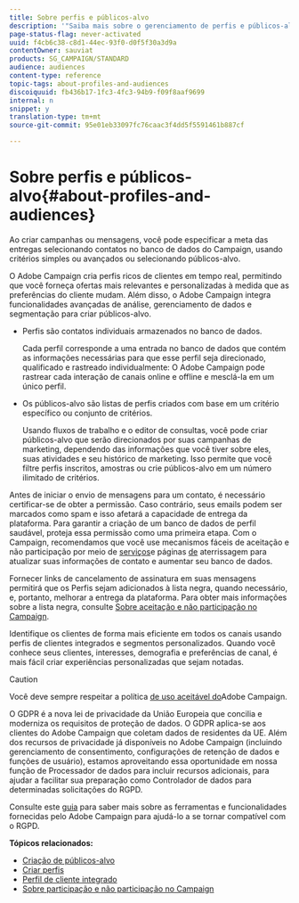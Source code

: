 ```yaml
---
title: Sobre perfis e públicos-alvo
description: '"Saiba mais sobre o gerenciamento de perfis e públicos-alvo no Adobe Campaign: definir populações direcionadas, selecionar públicos-alvo, filtrar destinatários, coletar dados e atualizar perfis."'
page-status-flag: never-activated
uuid: f4cb6c38-c8d1-44ec-93f0-d0f5f30a3d9a
contentOwner: sauviat
products: SG_CAMPAIGN/STANDARD
audience: audiences
content-type: reference
topic-tags: about-profiles-and-audiences
discoiquuid: fb436b17-1fc3-4fc3-94b9-f09f8aaf9699
internal: n
snippet: y
translation-type: tm+mt
source-git-commit: 95e01eb33097fc76caac3f4dd5f5591461b887cf

---
```



# Sobre perfis e públicos-alvo{#about-profiles-and-audiences}

Ao criar campanhas ou mensagens, você pode especificar a meta das entregas selecionando contatos no banco de dados do Campaign, usando critérios simples ou avançados ou selecionando públicos-alvo.

O Adobe Campaign cria perfis ricos de clientes em tempo real, permitindo que você forneça ofertas mais relevantes e personalizadas à medida que as preferências do cliente mudam. Além disso, o Adobe Campaign integra funcionalidades avançadas de análise, gerenciamento de dados e segmentação para criar públicos-alvo.

* Perfis são contatos individuais armazenados no banco de dados.

   Cada perfil corresponde a uma entrada no banco de dados que contém as informações necessárias para que esse perfil seja direcionado, qualificado e rastreado individualmente: O Adobe Campaign pode rastrear cada interação de canais online e offline e mesclá-la em um único perfil.

* Os públicos-alvo são listas de perfis criados com base em um critério específico ou conjunto de critérios.

   Usando fluxos de trabalho e o editor de consultas, você pode criar públicos-alvo que serão direcionados por suas campanhas de marketing, dependendo das informações que você tiver sobre eles, suas atividades e seu histórico de marketing. Isso permite que você filtre perfis inscritos, amostras ou crie públicos-alvo em um número ilimitado de critérios.

Antes de iniciar o envio de mensagens para um contato, é necessário certificar-se de obter a permissão. Caso contrário, seus emails podem ser marcados como spam e isso afetará a capacidade de entrega da plataforma. Para garantir a criação de um banco de dados de perfil saudável, proteja essa permissão como uma primeira etapa. Com o Campaign, recomendamos que você use mecanismos fáceis de aceitação e não participação por meio de [serviços](../../audiences/using/creating-a-service.md)e páginas [de](../../channels/using/getting-started-with-landing-pages.md) aterrissagem para atualizar suas informações de contato e aumentar seu banco de dados.

Fornecer links de cancelamento de assinatura em suas mensagens permitirá que os Perfis sejam adicionados à lista negra, quando necessário, e, portanto, melhorar a entrega da plataforma. Para obter mais informações sobre a lista negra, consulte [Sobre aceitação e não participação no Campaign](../../audiences/using/about-opt-in-and-opt-out-in-campaign.md).

Identifique os clientes de forma mais eficiente em todos os canais usando perfis de clientes integrados e segmentos personalizados. Quando você conhece seus clientes, interesses, demografia e preferências de canal, é mais fácil criar experiências personalizadas que sejam notadas.

>[!CAUTION]
>
>Você deve sempre respeitar a política [de uso aceitável do](http://www.adobe.com/legal/terms/aup.html)Adobe Campaign.

O GDPR é a nova lei de privacidade da União Europeia que concilia e moderniza os requisitos de proteção de dados. O GDPR aplica-se aos clientes do Adobe Campaign que coletam dados de residentes da UE. Além dos recursos de privacidade já disponíveis no Adobe Campaign (incluindo gerenciamento de consentimento, configurações de retenção de dados e funções de usuário), estamos aproveitando essa oportunidade em nossa função de Processador de dados para incluir recursos adicionais, para ajudar a facilitar sua preparação como Controlador de dados para determinadas solicitações do RGPD.

Consulte este [guia](https://docs.campaign.adobe.com/doc/standard/getting_started/en/ACS_GDPR.html) para saber mais sobre as ferramentas e funcionalidades fornecidas pelo Adobe Campaign para ajudá-lo a se tornar compatível com o RGPD.

**Tópicos relacionados:**

* [Criação de públicos-alvo](../../audiences/using/creating-audiences.md)
* [Criar perfis](../../audiences/using/creating-profiles.md)
* [Perfil de cliente integrado](../../audiences/using/integrated-customer-profile.md)
* [Sobre participação e não participação no Campaign](../../audiences/using/about-opt-in-and-opt-out-in-campaign.md)

